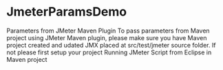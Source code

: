 # JmeterParamsDemo

Parameters from JMeter Maven Plugin
To pass parameters from Maven project using JMeter Maven plugin, 
please make sure you have Maven project created and  udated JMX placed at src/test/jmeter source folder.
If not please first setup your project Running JMeter Script from Eclipse in Maven project
